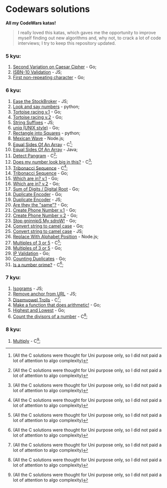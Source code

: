 # Codewars solutions
<b>All my CodeWars katas!</b>
> I really loved this katas, which gaves me the opportunity to improve myself finding out new algorithms and, why not, to crack a lot of code interviews;
> I try to keep this repository updated.

### <b>5 kyu</b>:
1. [Second Variation on Caesar Cipher](https://www.codewars.com/kata/55084d3898b323f0aa000546/train/go/60b7a990fe0682000da0cb56) - Go;
2. [ISBN-10 Validation](https://www.codewars.com/kata/51fc12de24a9d8cb0e000001/train/javascript/61b92b7444ec79001fa781dd) - JS;
3. [First non-repeating character](https://www.codewars.com/kata/52bc74d4ac05d0945d00054e/train/go/606764081e7e2b00269b7564) - Go;


### <b>6 kyu</b>:

1. [Ease the StockBroker](https://www.codewars.com/kata/54de3257f565801d96001200/train/javascript/61713ddba74c8a002c7c781a) - JS;
2. [Look and say numbers](https://www.codewars.com/kata/53ea07c9247bc3fcaa00084d/train/python/62de9b4a14c77d0016d593da) - python;
3. [Tortoise racing v.1](https://www.codewars.com/kata/55e2adece53b4cdcb900006c/train/go/61c0631c30b194003ff04e3c) - Go;
4. [Tortoise racing v.2](https://www.codewars.com/kata/55e2adece53b4cdcb900006c/train/go/60b9e35ea0f98e00067dc981) - Go;
5. [String Suffixes](https://www.codewars.com/kata/559d34cb2e65e765b90000f0/train/javascript/61adf58386de62000e097b0e) - JS;
6. [uniq (UNIX style)](https://www.codewars.com/kata/52249faee9abb9cefa0001ee/train/go/60b5f00e81cc2000314c4c4d) - Go;
7. [Rectangle into Squares](https://www.codewars.com/kata/55466989aeecab5aac00003e/train/python/60b5ee21af163a004bbab5c1) - python;
8. [Mexican Wave](https://www.codewars.com/kata/58f5c63f1e26ecda7e000029/train/javascript/60b4c70f631e920042151418) - Node.js;
9. [Equal Sides Of An Array](https://www.codewars.com/kata/5679aa472b8f57fb8c000047/train/c/6002221e31f0ba001c139cf1) - C[^note];
10. [Equal Sides Of An Array](https://www.codewars.com/kata/5679aa472b8f57fb8c000047/train/java/60abb0681e4cda0036c3c7d4) - Java;
11. [Detect Pangram](https://www.codewars.com/kata/545cedaa9943f7fe7b000048/train/c/602aec1e251533000d99fc2b) - C[^note];
12. [Does my number look big in this?](https://www.codewars.com/kata/5287e858c6b5a9678200083c/train/c/5ff0ba5a859491002eb80147) - C[^note];
13. [Tribonacci Sequence](https://www.codewars.com/kata/556deca17c58da83c00002db/train/c/600221e331f0ba0008140d4b) - C[^note];
14. [Tribonacci Sequence](https://www.codewars.com/kata/556deca17c58da83c00002db/train/go/60951e934dd3d300145a053d) - Go;
15. [Which are in? v.1](https://www.codewars.com/kata/550554fd08b86f84fe000a58/train/go/609013f304674600281ccb83) - Go;
16. [Which are in? v.2](https://www.codewars.com/kata/550554fd08b86f84fe000a58/train/go/6089c1aebe1b6b000d038ff7) - Go;
17. [Sum of Digits / Digital Root](https://www.codewars.com/kata/541c8630095125aba6000c00/train/go/60701039e62e6f00516e6c85) - Go;
18. [Duplicate Encoder](https://www.codewars.com/kata/54b42f9314d9229fd6000d9c/train/go/60701c6be62e6f00516f9f4f) - Go;
19. [Duplicate Encoder](https://www.codewars.com/kata/54b42f9314d9229fd6000d9c/train/javascript/60705aab010813001aff7d69) - JS;
20. [Are they the "same"?](https://www.codewars.com/kata/550498447451fbbd7600041c/train/go/60632faac6c4de0007569080) - Go;
21. [Create Phone Number v.1](https://www.codewars.com/kata/525f50e3b73515a6db000b83/train/go/60760f977d5168000bee635b) - Go;
22. [Create Phone Number v.2](https://www.codewars.com/kata/525f50e3b73515a6db000b83/train/go/605c98fed69b730023dde6f3) - Go;
23. [Stop gninnipS My sdroW!](https://www.codewars.com/kata/5264d2b162488dc400000001/train/go/60593671b0235300338fe69e) - Go;
24. [Convert string to camel case](https://www.codewars.com/kata/517abf86da9663f1d2000003/train/go/602fc9dd1bcfb90012b7354e) - Go;
25. [Convert string to camel case](https://www.codewars.com/kata/517abf86da9663f1d2000003/train/javascript/60588a5f808f270037945d3e) - JS;
26. [Replace With Alphabet Position](https://www.codewars.com/kata/546f922b54af40e1e90001da/train/javascript/604a2a9fe46ff50011628e53) - Node.js;
27. [Multiples of 3 or 5](https://www.codewars.com/kata/514b92a657cdc65150000006/train/c/6001d2788b05cd0012d60044) - C[^note];
28. [Multiples of 3 or 5](https://www.codewars.com/kata/514b92a657cdc65150000006/train/go/6046a38aee94f2000b67cf28) - Go;
29. [IP Validation](https://www.codewars.com/kata/515decfd9dcfc23bb6000006/train/go/604269720e7328001a161656) - Go;
30. [Counting Duplicates](https://www.codewars.com/kata/54bf1c2cd5b56cc47f0007a1/train/go/603193c7fe5c8700131d919c) - Go;
31. [Is a number prime?](https://www.codewars.com/kata/5262119038c0985a5b00029f/train/c/602ce0029a1edc0012f46e91) - C[^note];


### <b>7 kyu</b>:

1. [Isograms](https://www.codewars.com/kata/54ba84be607a92aa900000f1/train/javascript/60339b69e31d0c0026cc5fba) - JS;
2. [Remove anchor from URL](https://www.codewars.com/kata/51f2b4448cadf20ed0000386/train/javascript/6031a577c8ff730026ff403a) - JS;
3. [Disemvowel Trolls](https://www.codewars.com/kata/52fba66badcd10859f00097e/train/c/602848aae24fe3002241892e) - C[^note];
4. [Make a function that does arithmetic!](https://www.codewars.com/kata/583f158ea20cfcbeb400000a/train/go/60319ff9569ae7001794f5e0) - Go;
5. [Highest and Lowest](https://www.codewars.com/kata/554b4ac871d6813a03000035/train/go/602ea7d0bca31f001cbc30a6) - Go;
6. [Count the divisors of a number](https://www.codewars.com/kata/542c0f198e077084c0000c2e/train/c/602d293ec02209000e6693ac) - C[^note];


### <b>8 kyu</b>:

1. [Multiply](https://www.codewars.com/kata/50654ddff44f800200000004/train/c/5fef98469515120021b0e19b) - C[^note];


[^note]: (All the C solutions were thought for Uni purpose only, so I did not paid a lot of attention to algo complexity)
